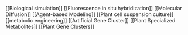 [[Biological simulation]]
[[Fluorescence in situ hybridization]]
[[Molecular Diffusion]]
[[Agent-based Modeling]]
[[Plant cell suspension culture]]
[[metabolic engineering]]
[[Artificial Gene Cluster]]
[[Plant Specialized Metabolites]]
[[Plant Gene Clusters]]
